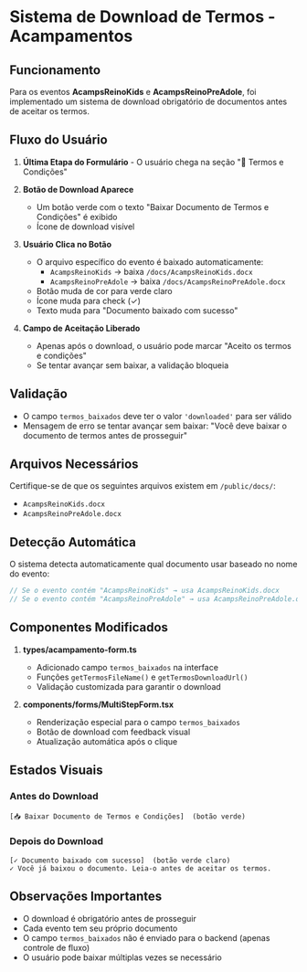 # Sistema de Download de Termos - Acampamentos

## Funcionamento

Para os eventos **AcampsReinoKids** e **AcampsReinoPreAdole**, foi implementado um sistema de download obrigatório de documentos antes de aceitar os termos.

## Fluxo do Usuário

1. **Última Etapa do Formulário** - O usuário chega na seção "📄 Termos e Condições"

2. **Botão de Download Aparece**
   - Um botão verde com o texto "Baixar Documento de Termos e Condições" é exibido
   - Ícone de download visível

3. **Usuário Clica no Botão**
   - O arquivo específico do evento é baixado automaticamente:
     - `AcampsReinoKids` → baixa `/docs/AcampsReinoKids.docx`
     - `AcampsReinoPreAdole` → baixa `/docs/AcampsReinoPreAdole.docx`
   - Botão muda de cor para verde claro
   - Ícone muda para check (✓)
   - Texto muda para "Documento baixado com sucesso"

4. **Campo de Aceitação Liberado**
   - Apenas após o download, o usuário pode marcar "Aceito os termos e condições"
   - Se tentar avançar sem baixar, a validação bloqueia

## Validação

- O campo `termos_baixados` deve ter o valor `'downloaded'` para ser válido
- Mensagem de erro se tentar avançar sem baixar: "Você deve baixar o documento de termos antes de prosseguir"

## Arquivos Necessários

Certifique-se de que os seguintes arquivos existem em `/public/docs/`:
- `AcampsReinoKids.docx`
- `AcampsReinoPreAdole.docx`

## Detecção Automática

O sistema detecta automaticamente qual documento usar baseado no nome do evento:
```typescript
// Se o evento contém "AcampsReinoKids" → usa AcampsReinoKids.docx
// Se o evento contém "AcampsReinoPreAdole" → usa AcampsReinoPreAdole.docx
```

## Componentes Modificados

1. **types/acampamento-form.ts**
   - Adicionado campo `termos_baixados` na interface
   - Funções `getTermosFileName()` e `getTermosDownloadUrl()`
   - Validação customizada para garantir o download

2. **components/forms/MultiStepForm.tsx**
   - Renderização especial para o campo `termos_baixados`
   - Botão de download com feedback visual
   - Atualização automática após o clique

## Estados Visuais

### Antes do Download
```
[📥 Baixar Documento de Termos e Condições]  (botão verde)
```

### Depois do Download
```
[✓ Documento baixado com sucesso]  (botão verde claro)
✓ Você já baixou o documento. Leia-o antes de aceitar os termos.
```

## Observações Importantes

- O download é obrigatório antes de prosseguir
- Cada evento tem seu próprio documento
- O campo `termos_baixados` não é enviado para o backend (apenas controle de fluxo)
- O usuário pode baixar múltiplas vezes se necessário
